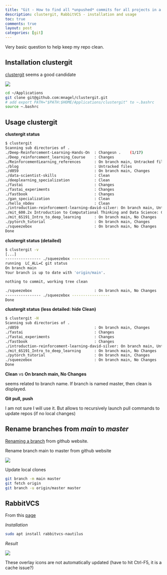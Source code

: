 ```yaml
---
title: "Git - How to find all *unpushed* commits for all projects in a directory?"
description: clustergit, RabbitVCS - installation and usage
toc: true
comments: true
layout: post
categories: [git]
---
```


Very basic question to help keep my repo clean.



## Installation clustergit

[clustergit](https://github.com/mnagel/clustergit) seems a good candidate

![](https://raw.githubusercontent.com/mnagel/clustergit/master/doc/clustergit.png)



```bash
cd ~/Applications
git clone git@github.com:mnagel/clustergit.git
# add export PATH="$PATH:$HOME/Applications/clustergit" to ~.bashrc
source ~.bashrc
```



## Usage clustergit

**clustergit status**

```bash
$ clustergit 
Scanning sub directories of .
./Deep-Reinforcement-Learning-Hands-On  : Changesn .    (1/17)
./Deep_reinforcement_learning_Course    : Changes
./ReinforcementLearning_references      : On branch main, Untracked files
./blog                                  : Untracked files
./d059                                  : On branch main, Changes
./data-scientist-skills                 : Clean
./deeplearning_specialization           : Clean
./fastai                                : Changes
./fastai_experiments                    : Changes
./fastbook                              : Changes
./gan_specialization                    : Clean
./hello_nbdev                           : Clean
./introduction-reinforcement-learning-david-silver: On branch main, Untracked files
./mit_600.2x Introduction to Computational Thinking and Data Science: Clean
./mit_6S191_Intro_to_deep_learning      : On branch main, No Changes
./pytorch_tutorial                      : On branch main, Changes
./squeezebox                            : On branch main, No Changes
Done

```

**clustergit status (detailed)**

```bash
$ clustergit -v
[...]
---------------- ./squeezebox -----------------
running  LC_ALL=C git status
On branch main
Your branch is up to date with 'origin/main'.

nothing to commit, working tree clean

./squeezebox                            : On branch main, No Changes
---------------- ./squeezebox -----------------
Done
```



**clustergit status (less detailed: hide Clean)**

```bash
$ clustergit -H
Scanning sub directories of .
./d059                                  : On branch main, Changes
./fastai                                : Changes
./fastai_experiments                    : Changes
./fastbook                              : Changes
./introduction-reinforcement-learning-david-silver: On branch main, Untracked files
./mit_6S191_Intro_to_deep_learning      : On branch main, No Changes
./pytorch_tutorial                      : On branch main, Changes
./squeezebox                            : On branch main, No Changes
Done
```







**Clean** vs **On branch main, No Changes**

seems related to branch name. If branch is named master, then clean is displayed.



**Git pull, push**

I am not sure I will use it. But allows to recursively launch pull commands to update repos (if no local changes)



## Rename branches from *main* to *master*

[Renaming a branch](https://docs.github.com/en/github/administering-a-repository/renaming-a-branch) from github website.

Rename branch main to master from github website 

![](https://docs.github.com/assets/images/help/branches/branches-link.png)

Update local clones

```bash
git branch -m main master
git fetch origin
git branch -u origin/master master
```



## RabbitVCS

From this [page](https://www.addictivetips.com/ubuntu-linux-tips/integrate-git-with-gnome-file-manager-on-linux/)

*Installation*

```bash
sudo apt install rabbitvcs-nautilus
```

*Result*

![](https://cloud.addictivetips.com/wp-content/uploads/2018/10/rvcs-update-e1540364222288.png)

These overlay icons are not automatically updated (have to hit Ctrl-F5, it is a cache issue?)